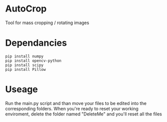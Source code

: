 # AutoCrop
Tool for mass cropping / rotating images

# Dependancies
```
pip install numpy
pip install opencv-python
pip install scipy
pip install Pillow
```

# Useage
Run the main.py script and than move your files to be edited into the corresponding folders.
When you're ready to reset your working enviroment, delete the folder named "DeleteMe" and you'll reset all the files
